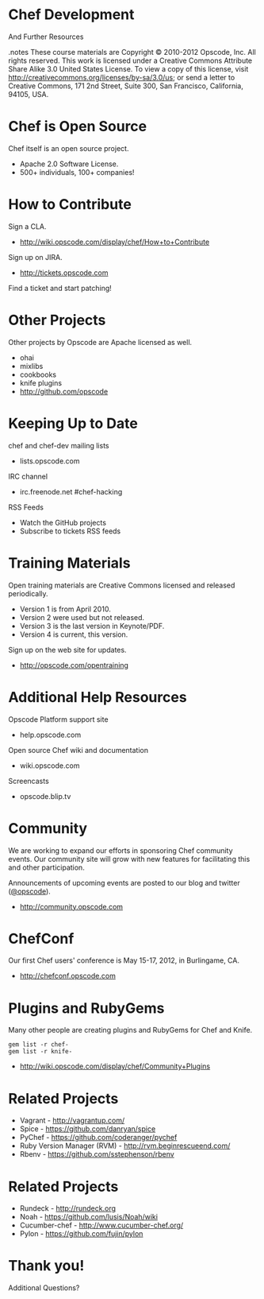 # Chef Development

And Further Resources

.notes These course materials are Copyright © 2010-2012 Opscode, Inc. All rights reserved.
This work is licensed under a Creative Commons Attribute Share Alike 3.0 United States License. To view a copy of this license, visit http://creativecommons.org/licenses/by-sa/3.0/us; or send a letter to Creative Commons, 171 2nd Street, Suite 300, San Francisco, California, 94105, USA.

# Chef is Open Source

Chef itself is an open source project.

* Apache 2.0 Software License.
* 500+ individuals, 100+ companies!

# How to Contribute

Sign a CLA.

* http://wiki.opscode.com/display/chef/How+to+Contribute

Sign up on JIRA.

* http://tickets.opscode.com

Find a ticket and start patching!

# Other Projects

Other projects by Opscode are Apache licensed as well.

* ohai
* mixlibs
* cookbooks
* knife plugins
* http://github.com/opscode

# Keeping Up to Date

chef and chef-dev mailing lists

* lists.opscode.com

IRC channel

* irc.freenode.net #chef-hacking

RSS Feeds

* Watch the GitHub projects
* Subscribe to tickets RSS feeds

# Training Materials

Open training materials are Creative Commons licensed and released periodically.

* Version 1 is from April 2010.
* Version 2 were used but not released.
* Version 3 is the last version in Keynote/PDF.
* Version 4 is current, this version.

Sign up on the web site for updates.

* http://opscode.com/opentraining

# Additional Help Resources

Opscode Platform support site

* help.opscode.com

Open source Chef wiki and documentation

* wiki.opscode.com

Screencasts

* opscode.blip.tv

# Community

We are working to expand our efforts in sponsoring Chef community events. Our community site will grow with new features for facilitating this and other participation.

Announcements of upcoming events are posted to our blog and twitter ([@opscode](http://twitter.com/opscode)).

* http://community.opscode.com

# ChefConf

Our first Chef users' conference is May 15-17, 2012, in Burlingame,
CA.

* http://chefconf.opscode.com

# Plugins and RubyGems

Many other people are creating plugins and RubyGems for Chef and Knife.

    gem list -r chef-
    gem list -r knife-

* http://wiki.opscode.com/display/chef/Community+Plugins

# Related Projects

* Vagrant - http://vagrantup.com/
* Spice - https://github.com/danryan/spice
* PyChef - https://github.com/coderanger/pychef
* Ruby Version Manager (RVM) - http://rvm.beginrescueend.com/
* Rbenv - https://github.com/sstephenson/rbenv

# Related Projects

* Rundeck - http://rundeck.org
* Noah - https://github.com/lusis/Noah/wiki
* Cucumber-chef - http://www.cucumber-chef.org/
* Pylon - https://github.com/fujin/pylon

# Thank you!

Additional Questions?
